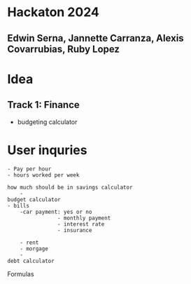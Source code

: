 # Hackaton 2024
## Edwin Serna, Jannette Carranza, Alexis Covarrubias, Ruby Lopez

# Idea
## Track 1: Finance

- budgeting calculator

# User inquries
    - Pay per hour
    - hours worked per week

    how much should be in savings calculator
        - 
    budget calculator
    - bills
        -car payment: yes or no
                    - monthly payment
                    - interest rate
                    - insurance

        - rent
        - morgage
        - 
    debt calculator
Formulas
